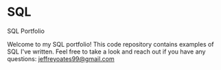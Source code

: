 # SQL
SQL Portfolio

Welcome to my SQL portfolio! This code repository contains examples of SQL I've written. Feel free to take a look and reach out if you have any questions:
jeffreyoates99@gmail.com 
